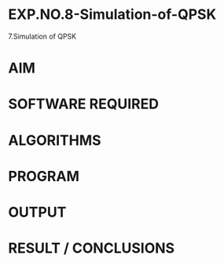 # EXP.NO.8-Simulation-of-QPSK

7.Simulation of QPSK

# AIM

# SOFTWARE REQUIRED

# ALGORITHMS

# PROGRAM

# OUTPUT
 
# RESULT / CONCLUSIONS

